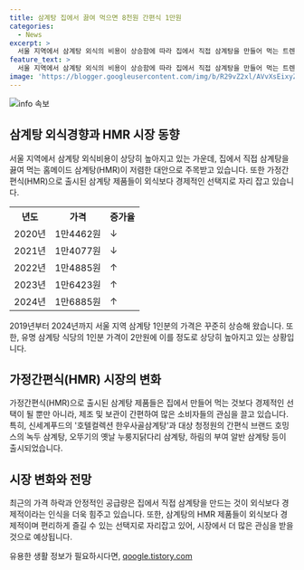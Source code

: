 ```yaml
---
title: 삼계탕 집에서 끓여 먹으면 8천원 간편식 1만원
categories:
  - News
excerpt: >
  서울 지역에서 삼계탕 외식의 비용이 상승함에 따라 집에서 직접 삼계탕을 만들어 먹는 트렌드가 늘고 있다. 외식의 절반 비용으로 홈메이드 삼계탕을 즐길 수 있는 HMR 삼계탕의 출시로 소비자들에게 저렴한 대안이 제공되고 있다. 또한 삼계탕 재료의 가격이 내려 집에서 만드는 것이 더욱 경제적이며, 대형마트나 슈퍼마켓에서 구매하는 것이 유리하다는 정보도 나왔다. 이에 삼계탕 브랜드들도 가정간편식으로 제품 라인업을 확대하고 있는 추세다.
feature_text: >
  서울 지역에서 삼계탕 외식의 비용이 상승함에 따라 집에서 직접 삼계탕을 만들어 먹는 트렌드가 늘고 있다. 외식의 절반 비용으로 홈메이드 삼계탕을 즐길 수 있는 HMR 삼계탕의 출시로 소비자들에게 저렴한 대안이 제공되고 있다. 또한 삼계탕 재료의 가격이 내려 집에서 만드는 것이 더욱 경제적이며, 대형마트나 슈퍼마켓에서 구매하는 것이 유리하다는 정보도 나왔다. 이에 삼계탕 브랜드들도 가정간편식으로 제품 라인업을 확대하고 있는 추세다.
image: 'https://blogger.googleusercontent.com/img/b/R29vZ2xl/AVvXsEixyZcFfHzMRdzZMjFBmAUKJYCLCGyLL1o632UiGVXcaFdKo_bkvkuCioo0uUKlGfBVcT3P84aROyZIXSBEx3Aw5nCQ3pTgDom1WDC4m8eifvWiAmWEEVb4x6G_l8C0QH225ldMjyaFvpxGEBGNO37VmDTDMHGhJPq73UglMfDca1-0aw/s1600/blogspot.png'
---
```


<p><img src="https://blogger.googleusercontent.com/img/b/R29vZ2xl/AVvXsEixyZcFfHzMRdzZMjFBmAUKJYCLCGyLL1o632UiGVXcaFdKo_bkvkuCioo0uUKlGfBVcT3P84aROyZIXSBEx3Aw5nCQ3pTgDom1WDC4m8eifvWiAmWEEVb4x6G_l8C0QH225ldMjyaFvpxGEBGNO37VmDTDMHGhJPq73UglMfDca1-0aw/s1600/blogspot.png" alt="info 속보" /></p>

<h2 data-ke-size="size26">삼계탕 외식경향과 HMR 시장 동향</h2>

<p data-ke-size="size16">서울 지역에서 삼계탕 외식비용이 상당히 높아지고 있는 가운데, 집에서 직접 삼계탕을 끓여 먹는 홈메이드 삼계탕(HMR)이 저렴한 대안으로 주목받고 있습니다. 또한 가정간편식(HMR)으로 출시된 삼계탕 제품들이 외식보다 경제적인 선택지로 자리 잡고 있습니다.</p>

<table>
  <tr>
    <th>년도</th>
    <th>가격</th>
    <th>증가율</th>
  </tr>
  <tr>
    <td>2020년</td>
    <td>1만4462원</td>
    <td>↓</td>
  </tr>
  <tr>
    <td>2021년</td>
    <td>1만4077원</td>
    <td>↓</td>
  </tr>
  <tr>
    <td>2022년</td>
    <td>1만4885원</td>
    <td>↑</td>
  </tr>
  <tr>
    <td>2023년</td>
    <td>1만6423원</td>
    <td>↑</td>
  </tr>
  <tr>
    <td>2024년</td>
    <td>1만6885원</td>
    <td>↑</td>
  </tr>
</table>

<p data-ke-size="size16">2019년부터 2024년까지 서울 지역 삼계탕 1인분의 가격은 꾸준히 상승해 왔습니다. 또한, 유명 삼계탕 식당의 1인분 가격이 2만원에 이를 정도로 상당히 높아지고 있는 상황입니다.</p>

<h2 data-ke-size="size26">가정간편식(HMR) 시장의 변화</h2>

<p data-ke-size="size16">가정간편식(HMR)으로 출시된 삼계탕 제품들은 집에서 만들어 먹는 것보다 경제적인 선택이 될 뿐만 아니라, 제조 및 보관이 간편하여 많은 소비자들의 관심을 끌고 있습니다. 특히, 신세계푸드의 '호텔컬렉션 한우사골삼계탕'과 대상 청정원의 간편식 브랜드 호밍스의 녹두 삼계탕, 오뚜기의 옛날 누룽지닭다리 삼계탕, 하림의 부여 알반 삼계탕 등이 출시되었습니다.</p>

<h2 data-ke-size="size26">시장 변화와 전망</h2>

<p data-ke-size="size16">최근의 가격 하락과 안정적인 공급량은 집에서 직접 삼계탕을 만드는 것이 외식보다 경제적이라는 인식을 더욱 힘주고 있습니다. 또한, 삼계탕의 HMR 제품들이 외식보다 경제적이며 편리하게 즐길 수 있는 선택지로 자리잡고 있어, 시장에서 더 많은 관심을 받을 것으로 예상됩니다.</p>
유용한 생활 정보가 필요하시다면, <a href="https://qoogle.tistory.com" rel="dofollow">qoogle.tistory.com</a>


